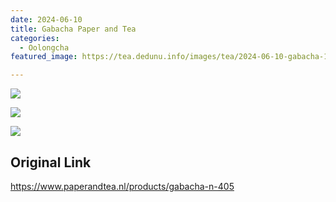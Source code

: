 ```yaml
---
date: 2024-06-10
title: Gabacha Paper and Tea
categories:
  - Oolongcha
featured_image: https://tea.dedunu.info/images/tea/2024-06-10-gabacha-1.jpeg

---
```


![](https://tea.dedunu.info/images/tea/2024-06-10-gabacha-2.jpeg)

![](https://tea.dedunu.info/images/tea/2024-06-10-gabacha-3.jpeg)

![](https://tea.dedunu.info/images/tea/2024-06-10-gabacha-4.jpeg)

## Original Link

<https://www.paperandtea.nl/products/gabacha-n-405>
